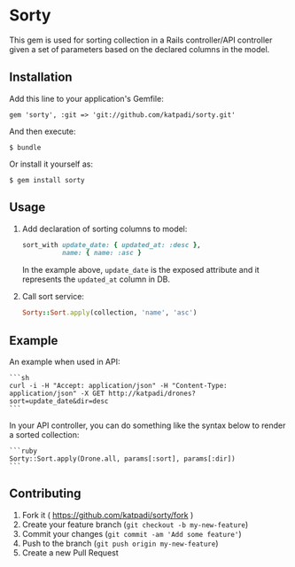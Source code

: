 # Sorty

This gem is used for sorting collection in a Rails controller/API controller given a set of parameters based on the declared columns in the model.

## Installation

Add this line to your application's Gemfile:

    gem 'sorty', :git => 'git://github.com/katpadi/sorty.git'

And then execute:

    $ bundle

Or install it yourself as:

    $ gem install sorty

## Usage

1. Add declaration of sorting columns to model:

    ```ruby
    sort_with update_date: { updated_at: :desc },
              name: { name: :asc }
    ```

   In the example above, `update_date` is the exposed attribute and it represents the `updated_at` column in DB.

2. Call sort service:

    ```ruby
    Sorty::Sort.apply(collection, 'name', 'asc')
    ```

## Example

An example when used in API:

    ```sh
    curl -i -H "Accept: application/json" -H "Content-Type: application/json" -X GET http://katpadi/drones?sort=update_date&dir=desc
    ```

In your API controller, you can do something like the syntax below to render a sorted collection:

    ```ruby
    Sorty::Sort.apply(Drone.all, params[:sort], params[:dir])
    ```

## Contributing

1. Fork it ( https://github.com/katpadi/sorty/fork )
2. Create your feature branch (`git checkout -b my-new-feature`)
3. Commit your changes (`git commit -am 'Add some feature'`)
4. Push to the branch (`git push origin my-new-feature`)
5. Create a new Pull Request
